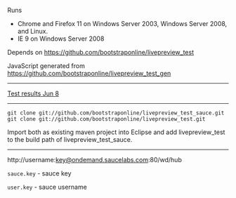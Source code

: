 Runs
 - Chrome and Firefox 11 on Windows Server 2003, Windows Server 2008, and Linux.
 - IE 9 on Windows Server 2008

Depends on https://github.com/bootstraponline/livepreview_test

JavaScript generated from https://github.com/bootstraponline/livepreview_test_gen

---

[Test results Jun 8](https://github.com/bootstraponline/livepreview_test_sauce/wiki/Test-Results-Jun-8)

---

```
git clone git://github.com/bootstraponline/livepreview_test_sauce.git
git clone git://github.com/bootstraponline/livepreview_test.git
```

Import both as existing maven project into Eclipse and add livepreview_test to the build path of livepreview_test_sauce.

---

http://username:key@ondemand.saucelabs.com:80/wd/hub

`sauce.key` - sauce key

`user.key` - sauce username
